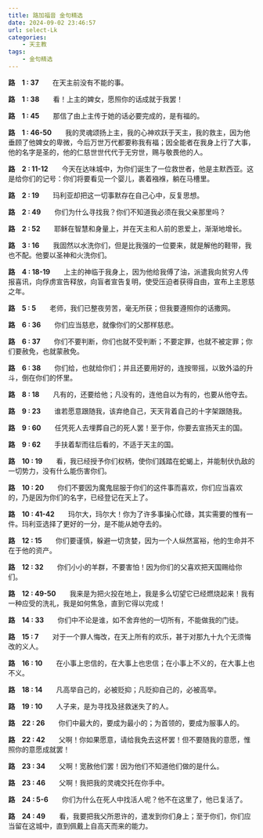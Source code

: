 ```yaml
---
title: 路加福音 金句精选
date: 2024-09-02 23:46:57
url: select-Lk
categories: 
    - 天主教
tags:
    - 金句精选
---
```


**路&emsp;1&nbsp;:&nbsp;37**&emsp;&emsp;在天主前没有不能的事。

**路&emsp;1&nbsp;:&nbsp;38**&emsp;&emsp;看！上主的婢女，愿照你的话成就于我罢！

**路&emsp;1&nbsp;:&nbsp;45**&emsp;&emsp;那信了由上主传于她的话必要完成的，是有福的。

**路&emsp;1&nbsp;:&nbsp;46-50**&emsp;&emsp;我的灵魂颂扬上主，我的心神欢跃于天主，我的救主，因为他垂顾了他婢女的卑微，今后万世万代都要称我有福；因全能者在我身上行了大事，他的名字是圣的，他的仁慈世世代代于无穷世，赐与敬畏他的人。

**路&emsp;2&nbsp;:&nbsp;11-12**&emsp;&emsp;今天在达味城中，为你们诞生了一位救世者，他是主默西亚。这是给你们的记号：你们将要看见一个婴儿，裹着襁褓，躺在马槽里。
<!-- more -->
**路&emsp;2&nbsp;:&nbsp;19**&emsp;&emsp;玛利亚却把这一切事默存在自己心中，反复思想。

**路&emsp;2&nbsp;:&nbsp;49**&emsp;&emsp;你们为什么寻找我？你们不知道我必须在我父亲那里吗？

**路&emsp;2&nbsp;:&nbsp;52**&emsp;&emsp;耶稣在智慧和身量上，并在天主和人前的恩爱上，渐渐地增长。

**路&emsp;3&nbsp;:&nbsp;16**&emsp;&emsp;我固然以水洗你们，但是比我强的一位要来，就是解他的鞋带，我也不配。他要以圣神和火洗你们。

**路&emsp;4&nbsp;:&nbsp;18-19**&emsp;&emsp;上主的神临于我身上，因为他给我傅了油，派遣我向贫穷人传报喜讯，向俘虏宣告释放，向盲者宣告复明，使受压迫者获得自由，宣布上主恩慈之年。

**路&emsp;5&nbsp;:&nbsp;5**&emsp;&emsp;老师，我们已整夜劳苦，毫无所获；但我要遵照你的话撒网。

**路&emsp;6&nbsp;:&nbsp;36**&emsp;&emsp;你们应当慈悲，就像你们的父那样慈悲。

**路&emsp;6&nbsp;:&nbsp;37**&emsp;&emsp;你们不要判断，你们也就不受判断；不要定罪，也就不被定罪；你们要赦免，也就蒙赦免。

**路&emsp;6&nbsp;:&nbsp;38**&emsp;&emsp;你们给，也就给你们；并且还要用好的，连按带摇，以致外溢的升斗，倒在你们的怀里。

**路&emsp;8&nbsp;:&nbsp;18**&emsp;&emsp;凡有的，还要给他；凡没有的，连他自以为有的，也要从他夺去。

**路&emsp;9&nbsp;:&nbsp;23**&emsp;&emsp;谁若愿意跟随我，该弃绝自己，天天背着自己的十字架跟随我。

**路&emsp;9&nbsp;:&nbsp;60**&emsp;&emsp;任凭死人去埋葬自己的死人罢！至于你，你要去宣扬天主的国。

**路&emsp;9&nbsp;:&nbsp;62**&emsp;&emsp;手扶着犁而往后看的，不适于天主的国。

**路&emsp;10&nbsp;:&nbsp;19**&emsp;&emsp;看，我已经授予你们权柄，使你们践踏在蛇蝎上，并能制伏仇敌的一切势力，没有什么能伤害你们。

**路&emsp;10&nbsp;:&nbsp;20**&emsp;&emsp;你们不要因为魔鬼屈服于你们的这件事而喜欢，你们应当喜欢的，乃是因为你们的名字，已经登记在天上了。

**路&emsp;10&nbsp;:&nbsp;41-42**&emsp;&emsp;玛尔大，玛尔大！你为了许多事操心忙碌，其实需要的惟有一件。玛利亚选择了更好的一分，是不能从她夺去的。

**路&emsp;12&nbsp;:&nbsp;15**&emsp;&emsp;你们要谨慎，躲避一切贪婪，因为一个人纵然富裕，他的生命并不在于他的资产。

**路&emsp;12&nbsp;:&nbsp;32**&emsp;&emsp;你们小小的羊群，不要害怕！因为你们的父喜欢把天国赐给你们。

**路&emsp;12&nbsp;:&nbsp;49-50**&emsp;&emsp;我来是为把火投在地上，我是多么切望它已经燃烧起来！我有一种应受的洗礼，我是如何焦急，直到它得以完成！

**路&emsp;14&nbsp;:&nbsp;33**&emsp;&emsp;你们中不论是谁，如不舍弃他的一切所有，不能做我的门徒。

**路&emsp;15&nbsp;:&nbsp;7**&emsp;&emsp;对于一个罪人悔改，在天上所有的欢乐，甚于对那九十九个无须悔改的义人。

**路&emsp;16&nbsp;:&nbsp;10**&emsp;&emsp;在小事上忠信的，在大事上也忠信；在小事上不义的，在大事上也不义。

**路&emsp;18&nbsp;:&nbsp;14**&emsp;&emsp;凡高举自己的，必被贬抑；凡贬抑自己的，必被高举。

**路&emsp;19&nbsp;:&nbsp;10**&emsp;&emsp;人子来，是为寻找及拯救迷失了的人。

**路&emsp;22&nbsp;:&nbsp;26**&emsp;&emsp;你们中最大的，要成为最小的；为首领的，要成为服事人的。

**路&emsp;22&nbsp;:&nbsp;42**&emsp;&emsp;父啊！你如果愿意，请给我免去这杯罢！但不要随我的意愿，惟照你的意愿成就罢！

**路&emsp;23&nbsp;:&nbsp;34**&emsp;&emsp;父啊！宽赦他们罢！因为他们不知道他们做的是什么。

**路&emsp;23&nbsp;:&nbsp;46**&emsp;&emsp;父啊！我把我的灵魂交托在你手中。

**路&emsp;24&nbsp;:&nbsp;5-6**&emsp;&emsp;你们为什么在死人中找活人呢？他不在这里了，他已复活了。

**路&emsp;24&nbsp;:&nbsp;49**&emsp;&emsp;看，我要把我父所恩许的，遣发到你们身上；至于你们，你们应当留在这城中，直到佩戴上自高天而来的能力。